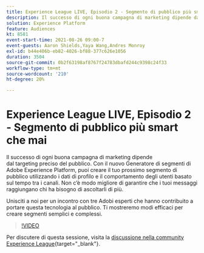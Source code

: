 ```yaml
---
title: Experience League LIVE, Episodio 2 - Segmento di pubblico più smart che mai
description: Il successo di ogni buona campagna di marketing dipende dal targeting preciso del pubblico. Con il nuovo Generatore di segmenti di Adobe Experience Platform, puoi creare il tuo prossimo segmento di pubblico utilizzando i dati di profilo e il comportamento degli utenti basato sul tempo tra i canali. Non c'è modo migliore di assicurarsi che i tuoi messaggi raggiungano le persone che hanno bisogno di ascoltarli di più. Unisciti a noi per un incontro con tre Adobi esperti che hanno contribuito a portare questa tecnologia al pubblico. Ti mostreremo modi efficaci per creare segmenti semplici e complessi.
solution: Experience Platform
feature: Audiences
kt: 8581
event-start-time: 2021-08-26 09:00-7
event-guests: Aaron Shields,Yaya Wang,Andres Monroy
exl-id: b44e406b-eb82-4026-bf88-377c626e1056
duration: 3504
source-git-commit: 0b2f63198af8767f24783dbafd244c9398c24f33
workflow-type: tm+mt
source-wordcount: '210'
ht-degree: 20%

---
```


# Experience League LIVE, Episodio 2 - Segmento di pubblico più smart che mai

Il successo di ogni buona campagna di marketing dipende dal targeting preciso del pubblico. Con il nuovo Generatore di segmenti di Adobe Experience Platform, puoi creare il tuo prossimo segmento di pubblico utilizzando i dati di profilo e il comportamento degli utenti basato sul tempo tra i canali. Non c’è modo migliore di garantire che i tuoi messaggi raggiungano chi ha bisogno di ascoltarli di più.

Unisciti a noi per un incontro con tre Adobi esperti che hanno contribuito a portare questa tecnologia al pubblico. Ti mostreremo modi efficaci per creare segmenti semplici e complessi.

>[!VIDEO](https://video.tv.adobe.com/v/336422/?quality=12&learn=on)

Per discutere di questa sessione, visita la [discussione nella community Experience League](https://experienceleaguecommunities.adobe.com/t5/adobe-experience-platform/questions-and-discussion-for-experience-league-live-ep-2-make/m-p/420645#M68){target="_blank"}.

